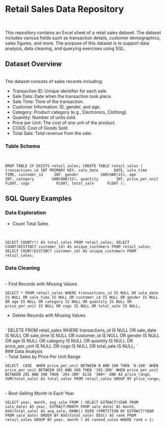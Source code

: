 # Retail Sales Data Repository
<br>

This repository contains an Excel sheet of a retail sales dataset. The dataset includes various fields such as transaction details, customer demographics, sales figures, and more. The purpose of this dataset is to support data analysis, data cleaning, and querying exercises using SQL.

## Dataset Overview
<br>
The dataset consists of sales records including:
<br>

- Transaction ID: Unique identifier for each sale.
- Sale Date: Date when the transaction took place.
- Sale Time: Time of the transaction.
- Customer Information: ID, gender, and age.
- Category: Product category (e.g., Electronics, Clothing).
- Quantity: Number of units sold.
- Price per Unit: The cost of one unit of the product.
- COGS: Cost of Goods Sold.
- Total Sale: Total revenue from the sale.

### Table Schema
<br>

`
DROP TABLE IF EXISTS retail_sales;
CREATE TABLE retail_sales (
    transactions_id INT PRIMARY KEY,
    sale_date       DATE,
    sale_time       TIME,
    customer_id     INT,
    gender          VARCHAR(15),
    age             INT,
    category        VARCHAR(15),
    quantity        INT,
    price_per_unit  FLOAT,
    cogs            FLOAT,
    total_sale      FLOAT
);
`

## SQL Query Examples

### Data Exploration

- Count Total Sales
<br>

`
SELECT COUNT(*) AS total_sales FROM retail_sales;
SELECT COUNT(DISTINCT customer_id) AS unique_customers FROM retail_sales;
SELECT COUNT(DISTINCT customer_id) AS unique_customers FROM retail_sales;
`
<br>

### Data Cleaning
<br>
- Find Records with Missing Values
<br>

`
SELECT * FROM retail_sales
WHERE transactions_id IS NULL
   OR sale_date IS NULL
   OR sale_time IS NULL
   OR customer_id IS NULL
   OR gender IS NULL
   OR age IS NULL
   OR category IS NULL
   OR quantity IS NULL
   OR price_per_unit IS NULL
   OR cogs IS NULL
   OR total_sale IS NULL;
`
<br>
- Delete Records with Missing Values
<br>
`
DELETE FROM retail_sales
WHERE transactions_id IS NULL
   OR sale_date IS NULL
   OR sale_time IS NULL
   OR customer_id IS NULL
   OR gender IS NULL
   OR age IS NULL
   OR category IS NULL
   OR quantity IS NULL
   OR price_per_unit IS NULL
   OR cogs IS NULL
   OR total_sale IS NULL;
`
<br>
  ### Data Analysis
<br>
-  Total Sales by Price Per Unit Range
<br>

`
SELECT 
    CASE 
        WHEN price_per_unit BETWEEN 0 AND 100 THEN '0-100'
        WHEN price_per_unit BETWEEN 101 AND 200 THEN '101-200'
        WHEN price_per_unit BETWEEN 201 AND 300 THEN '201-300'
        ELSE '300+'
    END AS price_range,
    SUM(total_sale) AS total_sales
FROM retail_sales
GROUP BY price_range;
`

<br>
- Best-Selling Month in Each Year
<br>

`
SELECT year, month, avg_sale
FROM (
    SELECT EXTRACT(YEAR FROM sale_date) AS year,
           EXTRACT(MONTH FROM sale_date) AS month,
           AVG(total_sale) AS avg_sale,
           RANK() OVER (PARTITION BY EXTRACT(YEAR FROM sale_date) ORDER BY AVG(total_sale) DESC) AS rank
    FROM retail_sales
    GROUP BY year, month
) AS ranked_sales
WHERE rank = 1;
`
